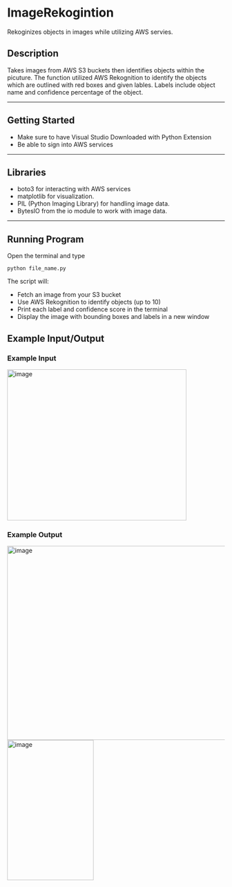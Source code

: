 # ImageRekogintion
Rekoginizes objects in images while utilizing AWS servies.

## Description
Takes images from AWS S3 buckets then identifies objects within the picuture. The function utilized AWS Rekognition to identify the objects which are outlined with red boxes and given lables. Labels include object name and confidence percentage of the object.

---

## Getting Started
- Make sure to have Visual Studio Downloaded with Python Extension
- Be able to sign into AWS services

--- 

## Libraries

- boto3 for interacting with AWS services
- matplotlib for visualization.
- PIL (Python Imaging Library) for handling image data.
- BytesIO from the io module to work with image data.

--- 

## Running Program
Open the terminal and type

    python file_name.py

The script will:
- Fetch an image from your S3 bucket
- Use AWS Rekognition to identify objects (up to 10)
- Print each label and confidence score in the terminal
- Display the image with bounding boxes and labels in a new window

## Example Input/Output

### Example Input

<img width="415" height="350" alt="image" src="https://github.com/user-attachments/assets/6de251f0-2034-4b1b-8c2e-a999fc0eae6b" />


### Example Output

<img width="600" height="450" alt="image" src="https://github.com/user-attachments/assets/20b9cfc8-ad8a-475c-8227-2e73a2886257" />

<img width="200" height="325" alt="image" src="https://github.com/user-attachments/assets/e79d38c6-a503-4b3f-bdb4-c83a2a4b6d51" />


